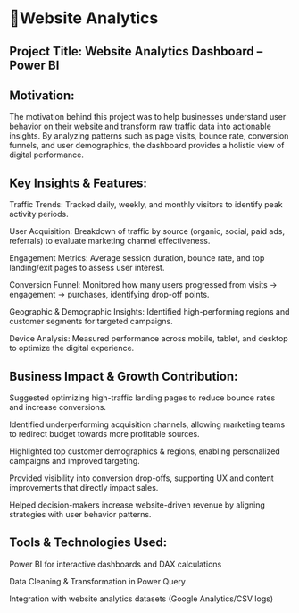 # 📌Website Analytics 

## Project Title: Website Analytics Dashboard – Power BI

## Motivation:
The motivation behind this project was to help businesses understand user behavior on their website and transform raw traffic data into actionable insights. By analyzing patterns such as page visits, bounce rate, conversion funnels, and user demographics, the dashboard provides a holistic view of digital performance.

## Key Insights & Features:

Traffic Trends: Tracked daily, weekly, and monthly visitors to identify peak activity periods.

User Acquisition: Breakdown of traffic by source (organic, social, paid ads, referrals) to evaluate marketing channel effectiveness.

Engagement Metrics: Average session duration, bounce rate, and top landing/exit pages to assess user interest.

Conversion Funnel: Monitored how many users progressed from visits → engagement → purchases, identifying drop-off points.

Geographic & Demographic Insights: Identified high-performing regions and customer segments for targeted campaigns.

Device Analysis: Measured performance across mobile, tablet, and desktop to optimize the digital experience.

## Business Impact & Growth Contribution:

Suggested optimizing high-traffic landing pages to reduce bounce rates and increase conversions.

Identified underperforming acquisition channels, allowing marketing teams to redirect budget towards more profitable sources.

Highlighted top customer demographics & regions, enabling personalized campaigns and improved targeting.

Provided visibility into conversion drop-offs, supporting UX and content improvements that directly impact sales.

Helped decision-makers increase website-driven revenue by aligning strategies with user behavior patterns.

## Tools & Technologies Used:

Power BI for interactive dashboards and DAX calculations

Data Cleaning & Transformation in Power Query

Integration with website analytics datasets (Google Analytics/CSV logs)
